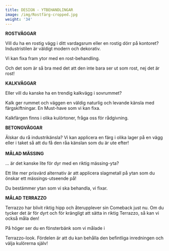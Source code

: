 ```yaml
---
title: DESIGN - YTBEHANDLINGAR
image: /img/Rostfärg-cropped.jpg
weight: '34'
---
```

**ROSTVÄGGAR**



Vill du ha en rostig vägg i ditt vardagsrum eller en rostig dörr på kontoret? Industristilen är väldigt modern och dekorativ. 



Vi kan fixa fram ytor med en rost-behandling. 

Och det som är så bra med det att den inte bara ser ut som rost, nej det är rost! 



**KALKVÄGGAR**



Eller vill du kanske ha en trendig kalkvägg i sovrummet?

Kalk ger rummet och väggen en väldig naturlig och levande känsla med färgskiftningar. En Must-have som vi kan fixa.



Kalkfärgen finns i olika kulörtoner, fråga oss för rådgivning.



**BETONGVÄGGAR**



Älskar du rå industrikänsla? Vi kan applicera en färg i olika lager på en vägg eller i taket så att du få den råa känslan som du är ute efter!\
\
**MÅLAD MÄSSING**



… är det  kanske lite för dyr med en riktig mässing-yta?

Ett lite mer prisvärd alternativ är att applicera slagmetall på ytan som du önskar ett mässings-utseende på!



Du bestämmer ytan som vi ska behandla, vi fixar. 



**MÅLAD TERRAZZO**



Terrazzo har blivit riktig hipp och återupplever sin Comeback just nu. Om du tycker det är för dyrt och för krängligt att sätta in riktig Terrazzo, så kan vi också måla den! 



På höger ser du en fönsterbänk som vi målade i 

Terrazzo-look. Fördelen är att du kan behålla den befintliga inredningen och välja kulörerna själv!
